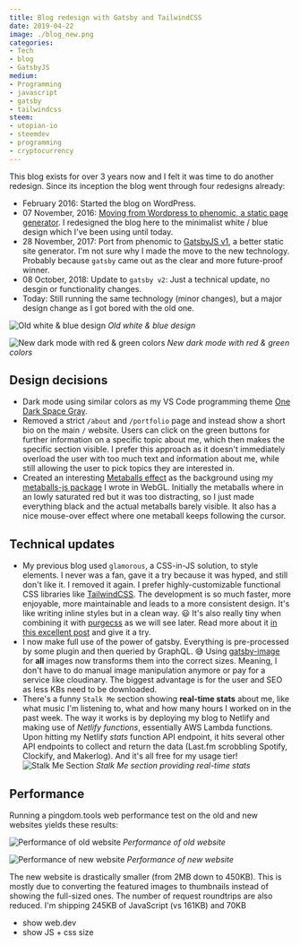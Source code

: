 ```yaml
---
title: Blog redesign with Gatsby and TailwindCSS
date: 2019-04-22
image: ./blog_new.png
categories:
- Tech
- blog
- GatsbyJS
medium:
- Programming
- javascript
- gatsby
- tailwindcss
steem:
- utopian-io
- steemdev
- programming
- cryptocurrency
---
```


This blog exists for over 3 years now and I felt it was time to do another redesign.
Since its inception the blog went through four redesigns already:

* February 2016: Started the blog on WordPress.
* 07 November, 2016: [Moving from Wordpress to phenomic, a static page generator](/wordpress-to-static-site-generator). I redesigned the blog here to the minimalist white / blue design which I've been using until today.
* 28 November, 2017: Port from phenomic to [GatsbyJS v1](https://www.gatsbyjs.org/), a better static site generator. I'm not sure why I made the move to the new technology. Probably because `gatsby` came out as the clear and more future-proof winner.
* 08 October, 2018: Update to `gatsby v2`: Just a technical update, no desgin or functionality changes.
* Today: Still running the same technology (minor changes), but a major design change as I got bored with the old one.

![Old white & blue design](./blog_old.png)
_Old white & blue design_

![New dark mode with red & green colors](./blog_new.png)
_New dark mode with red & green colors_

## Design decisions

* Dark mode using similar colors as my VS Code programming theme [One Dark Space Gray](https://marketplace.visualstudio.com/items?itemName=fivepointseven.vscode-theme-onedark-spacegray).
* Removed a strict `/about` and `/portfolio` page and instead show a short bio on the main `/` website.
    Users can click on the green buttons for further information on a specific topic about me, which then makes the specific section visible.
    I prefer this approach as it doesn't immediately overload the user with too much text and information about me, while still allowing the user to pick topics they are interested in.
* Created an interesting [Metaballs effect](https://en.wikipedia.org/wiki/Metaballs) as the background using my [metaballs-js package](https://www.npmjs.com/package/metaballs-js) I wrote in WebGL.
    Initially the metaballs where in an lowly saturated red but it was too distracting, so I just made everything black and the actual metaballs barely visible.
    It also has a nice mouse-over effect where one metaball keeps following the cursor.

## Technical updates

* My previous blog used `glamorous`, a CSS-in-JS solution, to style elements.
    I never was a fan, gave it a try because it was hyped, and still don't like it.
    I removed it again.
    I prefer highly-customizable functional CSS libraries like [TailwindCSS](https://tailwindcss.com).
    The development is so much faster, more enjoyable, more maintainable and leads to a more consistent design.
    It's like writing inline styles but in a clean way. 😃
    It's also really tiny when combining it with [purgecss](https://github.com/FullHuman/purgecss) as we will see later.
    Read more about it [in this excellent post](https://adamwathan.me/css-utility-classes-and-separation-of-concerns/) and give it a try.
* I now make full use of the power of gatsby. Everything is pre-processed by some plugin and then queried by GraphQL. 😅
    Using [gatsby-image](https://www.gatsbyjs.org/packages/gatsby-image/) for **all** images now transforms them into the correct sizes.
    Meaning, I don't have to do manual image manipulation anymore or pay for a service like cloudinary.
    The biggest advantage is for the user and SEO as less KBs need to be downloaded.
* There's a funny `Stalk Me` section showing **real-time stats** about me, like what music I'm listening to, what and how many hours I worked on in the past week.
    The way it works is by deploying my blog to Netlify and making use of _Netlify functions_, essentially AWS Lambda functions.
    Upon hitting my Netlify _stats_ function API endpoint, it hits several other API endpoints to collect and return the data (Last.fm scrobbling Spotify, Clockify, and Makerlog).
    And it's all free for my usage tier!
    ![Stalk Me Section](./stalk_me.png)
    _Stalk Me section providing real-time stats_


## Performance

Running a pingdom.tools web performance test on the old and new websites yields these results:

![Performance of old website](./performance_old.png)
_Performance of old website_

![Performance of new website](./performance_new.png)
_Performance of new website_

The new website is drastically smaller (from 2MB down to 450KB).
This is mostly due to converting the featured images to thumbnails instead of showing the full-sized ones.
The number of request roundtrips are also reduced.
I'm shipping 245KB of JavaScript (vs 161KB) and 70KB

- show web.dev
- show JS + css size

